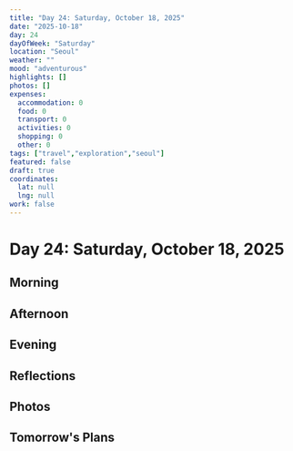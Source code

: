 ```yaml
---
title: "Day 24: Saturday, October 18, 2025"
date: "2025-10-18"
day: 24
dayOfWeek: "Saturday"
location: "Seoul"
weather: ""
mood: "adventurous"
highlights: []
photos: []
expenses:
  accommodation: 0
  food: 0
  transport: 0
  activities: 0
  shopping: 0
  other: 0
tags: ["travel","exploration","seoul"]
featured: false
draft: true
coordinates:
  lat: null
  lng: null
work: false
---
```

# Day 24: Saturday, October 18, 2025

## Morning

## Afternoon

## Evening

## Reflections

## Photos

## Tomorrow's Plans
